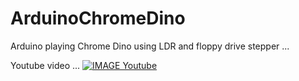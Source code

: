 # ArduinoChromeDino
Arduino playing Chrome Dino using LDR and floppy drive stepper ...

Youtube video ...
[![IMAGE Youtube](http://i3.ytimg.com/vi/t7JUhdxLgbE/maxresdefault.jpg)](https://www.youtube.com/watch?v=t7JUhdxLgbE)
